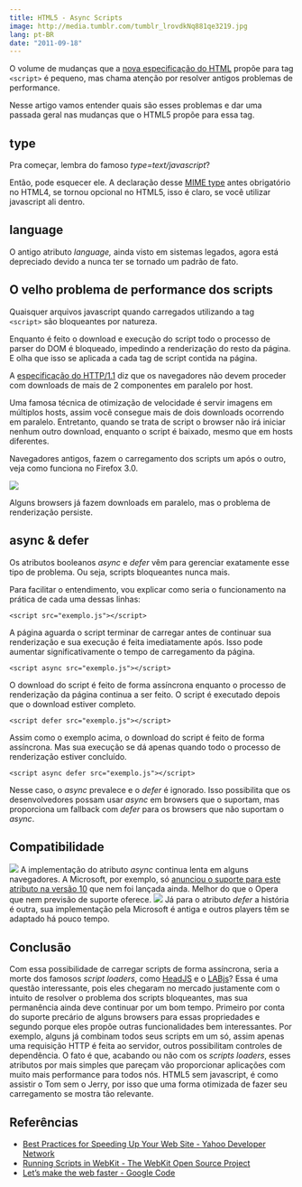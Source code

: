```yaml
---
title: HTML5 - Async Scripts
image: http://media.tumblr.com/tumblr_lrovdkNq881qe3219.jpg
lang: pt-BR
date: "2011-09-18"
---
```


<!-- <p class="demo-download"><a href="http://labs.zenorocha.com/html5/script" target="_blank"><img class="botao" src="http://media.tumblr.com/tumblr_lk325lvHwF1qe3219.png"/></a> <a href="https://github.com/zenorocha/HTML5-Script" target="_blank"><img class="botao" src="http://media.tumblr.com/tumblr_lk325u7HMG1qe3219.png"/></a> -->

O volume de mudanças que a [nova especificação do HTML](http://www.w3.org/TR/html5/scripting-1.html#attr-script-async) propõe para tag `<script>` é pequeno, mas chama atenção por resolver antigos problemas de performance.

Nesse artigo vamos entender quais são esses problemas e dar uma passada geral nas mudanças que o HTML5 propõe para essa tag.

<!--more-->

## type

Pra começar, lembra do famoso _type=text/javascript_?

Então, pode esquecer ele. A declaração desse [MIME type](http://pt.wikipedia.org/wiki/MIME) antes obrigatório no HTML4, se tornou opcional no HTML5, isso é claro, se você utilizar javascript ali dentro.

## language

O antigo atributo _language,_ ainda visto em sistemas legados, agora está depreciado devido a nunca ter se tornado um padrão de fato.

## O velho problema de performance dos scripts

Quaisquer arquivos javascript quando carregados utilizando a tag `<script>` são bloqueantes por natureza.

Enquanto é feito o download e execução do script todo o processo de parser do DOM é bloqueado, impedindo a renderização do resto da página. E olha que isso se aplicada a cada tag de script contida na página.

A [especificação do HTTP/1.1](http://www.w3.org/Protocols/rfc2616/rfc2616-sec8.html#sec8.1.4) diz que os navegadores não devem proceder com downloads de mais de 2 componentes em paralelo por host.

Uma famosa técnica de otimização de velocidade é servir imagens em múltiplos hosts, assim você consegue mais de dois downloads ocorrendo em paralelo. Entretanto, quando se trata de script o browser não irá iniciar nenhum outro download, enquanto o script é baixado, mesmo que em hosts diferentes.

Navegadores antigos, fazem o carregamento dos scripts um após o outro, veja como funciona no Firefox 3.0.

![](http://media.tumblr.com/tumblr_lrq5znRVSb1qe3219.gif)

Alguns browsers já fazem downloads em paralelo, mas o problema de renderização persiste.

## async & defer

Os atributos booleanos _async_ e _defer_ vêm para gerenciar exatamente esse tipo de problema. Ou seja, scripts bloqueantes nunca mais.

Para facilitar o entendimento, vou explicar como seria o funcionamento na prática de cada uma dessas linhas:

```
<script src="exemplo.js"></script>
```

A página aguarda o script terminar de carregar antes de continuar sua renderização e sua execução é feita imediatamente após. Isso pode aumentar significativamente o tempo de carregamento da página.

```
<script async src="exemplo.js"></script>
```

O download do script é feito de forma assíncrona enquanto o processo de renderização da página continua a ser feito. O script é executado depois que o download estiver completo.

```
<script defer src="exemplo.js"></script>
```

Assim como o exemplo acima, o download do script é feito de forma assíncrona. Mas sua execução se dá apenas quando todo o processo de renderização estiver concluído.

```
<script async defer src="exemplo.js"></script>
```

Nesse caso, o *async* prevalece e o *defer* é ignorado. Isso possibilita que os desenvolvedores possam usar _async_ em browsers que o suportam, mas proporciona um fallback com _defer_ para os browsers que não suportam o _async_.

## Compatibilidade

[![](http://media.tumblr.com/tumblr_lroul8WafP1qe3219.jpg)](http://caniuse.com/script-async) A implementação do atributo _async_ continua lenta em alguns navegadores. A Microsoft, por exemplo, só [anunciou o suporte para este atributo na versão 10](http://msdn.microsoft.com/en-us/ie/hh272905) que nem foi lançada ainda. Melhor do que o Opera que nem previsão de suporte oferece. [![](http://media.tumblr.com/tumblr_lroundIovj1qe3219.jpg)](http://caniuse.com/script-defer) Já para o atributo _defer_ a história é outra, sua implementação pela Microsoft é antiga e outros players têm se adaptado há pouco tempo.

## Conclusão

Com essa possibilidade de carregar scripts de forma assíncrona, seria a morte dos famosos _script loaders_, como [HeadJS](http://headjs.com/) e o [LABjs](http://labjs.com/)? Essa é uma questão interessante, pois eles chegaram no mercado justamente com o intuito de resolver o problema dos scripts bloqueantes, mas sua permanência ainda deve continuar por um bom tempo. Primeiro por conta do suporte precário de alguns browsers para essas propriedades e segundo porque eles propõe outras funcionalidades bem interessantes. Por exemplo, alguns já combinam todos seus scripts em um só, assim apenas uma requisição HTTP é feita ao servidor, outros possibilitam controles de dependência. O fato é que, acabando ou não com os _scripts loaders_, esses atributos por mais simples que pareçam vão proporcionar aplicações com muito mais performance para todos nós. HTML5 sem javascript, é como assistir o Tom sem o Jerry, por isso que uma forma otimizada de fazer seu carregamento se mostra tão relevante.

## Referências

- [Best Practices for Speeding Up Your Web Site - Yahoo Developer Network](http://developer.yahoo.com/performance/rules.html)
- [Running Scripts in WebKit - The WebKit Open Source Project](http://www.webkit.org/blog/1395/running-scripts-in-webkit/)
- [Let’s make the web faster - Google Code](http://code.google.com/intl/en/speed/index.html)
